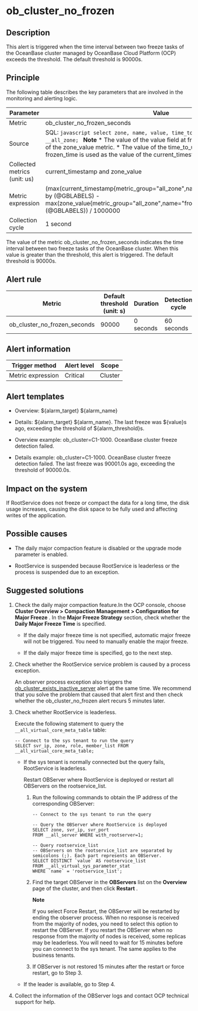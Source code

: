 ob_cluster_no_frozen 
=========================================



**Description** 
------------------------------------

This alert is triggered when the time interval between two freeze tasks of the OceanBase cluster managed by OceanBase Cloud Platform (OCP) exceeds the threshold. The default threshold is 90000s.

Principle 
------------------------------

The following table describes the key parameters that are involved in the monitoring and alerting logic. 


|          Parameter           |                                                                                                                                                                                                                              Value                                                                                                                                                                                                                               |
|------------------------------|------------------------------------------------------------------------------------------------------------------------------------------------------------------------------------------------------------------------------------------------------------------------------------------------------------------------------------------------------------------------------------------------------------------------------------------------------------------|
| Metric                       | ob_cluster_no_frozen_seconds                                                                                                                                                                                                                                                                                                                                                                                                                                     |
| Source                       | SQL:  ```javascript select zone, name, value, time_to_usec(now()) from __all_zone; ```  **Note**  * The value of the value field at frozen_time is used as the value of the zone_value metric.   * The value of the time_to_usec(now()) field at frozen_time is used as the value of the current_timestamp metric.    |
| Collected metrics (unit: us) | current_timestamp and zone_value                                                                                                                                                                                                                                                                                                                                                                                                                                 |
| Metric expression            | (max(current_timestamp{metric_group="all_zone",name="frozen_time",@LABELS}) by (@GBLABELS) - max(zone_value{metric_group="all_zone",name="frozen_time",@LABELS}) by (@GBLABELS)) / 1000000                                                                                                                                                                                                                                                                       |
| Collection cycle             | 1 second                                                                                                                                                                                                                                                                                                                                                                                                                                                         |



The value of the metric ob_cluster_no_frozen_seconds indicates the time interval between two freeze tasks of the OceanBase cluster. When this value is greater than the threshold, this alert is triggered. The default threshold is 90000s.

**Alert rule** 
-----------------------------------



|            Metric            | Default threshold (unit: s) | Duration  | Detection cycle | Time before clearance |
|------------------------------|-----------------------------|-----------|-----------------|-----------------------|
| ob_cluster_no_frozen_seconds | 90000                       | 0 seconds | 60 seconds      | 5 minutes             |



**Alert information** 
------------------------------------------



|  Trigger method   | Alert level |  Scope  |
|-------------------|-------------|---------|
| Metric expression | Critical    | Cluster |



**Alert templates** 
----------------------------------------

* Overview: ${alarm_target} ${alarm_name}

  

* Details: ${alarm_target} ${alarm_name}. The last freeze was ${value}s ago, exceeding the threshold of ${alarm_threshold}s.

  

* Overview example: ob_cluster=C1-1000. OceanBase cluster freeze detection failed.

  

* Details example: ob_cluster=C1-1000. OceanBase cluster freeze detection failed. The last freeze was 90001.0s ago, exceeding the threshold of 90000.0s.

  




**Impact on the system** 
---------------------------------------------

If RootService does not freeze or compact the data for a long time, the disk usage increases, causing the disk space to be fully used and affecting writes of the application.

**Possible causes** 
----------------------------------------

* The daily major compaction feature is disabled or the upgrade mode parameter is enabled.

  

* RootService is suspended because RootService is leaderless or the process is suspended due to an exception.

  




**Suggested solutions** 
--------------------------------------------

1. Check the daily major compaction feature.In the OCP console, choose **Cluster Overview \> Compaction Management \> Configuration for Major Freeze** . In the **Major Freeze Strategy** section, check whether the **Daily Major Freeze Time** is specified.
   * If the daily major freeze time is not specified, automatic major freeze will not be triggered. You need to manually enable the major freeze.

     
   
   * If the daily major freeze time is specified, go to the next step.

     
   

   

2. Check whether the RootService service problem is caused by a process exception. 

   An observer process exception also triggers the [ob_cluster_exists_inactive_server](/en-US/4.alarm-reference/2.ob-alert/3.ob_cluster_exists_inactive_server-ob-the-cluster-is-not-working.md) alert at the same time. We recommend that you solve the problem that caused that alert first and then check whether the ob_cluster_no_frozen alert recurs 5 minutes later.
   

3. Check whether RootService is leaderless. 

   Execute the following statement to query the `__all_virtual_core_meta_table` table: 

   ```unknow
   -- Connect to the sys tenant to run the query
   SELECT svr_ip, zone, role, member_list FROM __all_virtual_core_meta_table;
   ```

   
   * If the sys tenant is normally connected but the query fails, RootService is leaderless. 

     Restart OBServer where RootService is deployed or restart all OBServers on the rootservice_list. 
     1. Run the following commands to obtain the IP address of the corresponding OBServer: 

        ```unknow
        -- Connect to the sys tenant to run the query
        
        -- Query the OBServer where RootService is deployed
        SELECT zone, svr_ip, svr_port
        FROM __all_server WHERE with_rootserver=1;
        
        -- Query rootservice_list
        -- OBServers on the rootservice_list are separated by semicolons (;). Each part represents an OBServer.
        SELECT DISTINCT `value` AS rootservice_list
        FROM __all_virtual_sys_parameter_stat
        WHERE `name` = 'rootservice_list';
        ```

        
     
     2. Find the target OBServer in the **OBServers** list on the **Overview** page of the cluster, and then click **Restart** . 

        **Note**

        

        If you select Force Restart, the OBServer will be restarted by ending the observer process. When no response is received from the majority of nodes, you need to select this option to restart the OBServer. If you restart the OBServer when no response from the majority of nodes is received, some replicas may be leaderless. You will need to wait for 15 minutes before you can connect to the sys tenant. The same applies to the business tenants.
        
     
     3. If OBServer is not restored 15 minutes after the restart or force restart, go to Step 3.

        
     

     
   
   * If the leader is available, go to Step 4.

     
   

   

4. Collect the information of the OBServer logs and contact OCP technical support for help.

   



